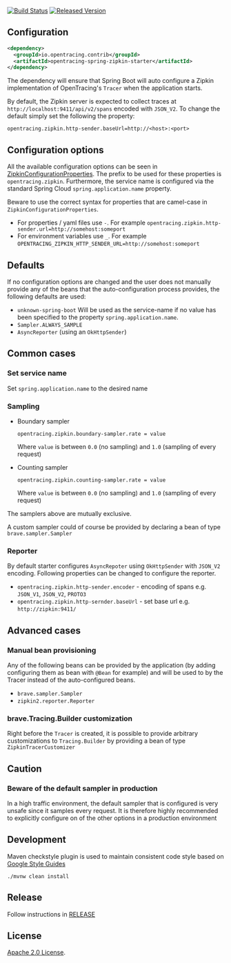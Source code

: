 [![Build Status][ci-img]][ci] [![Released Version][maven-img]][maven]

## Configuration

```xml
<dependency>
  <groupId>io.opentracing.contrib</groupId>
  <artifactId>opentracing-spring-zipkin-starter</artifactId>
</dependency>
```

The dependency will ensure that Spring Boot will auto configure a Zipkin implementation of OpenTracing's `Tracer` when the application starts.

By default, the Zipkin server is expected to collect traces at `http://localhost:9411/api/v2/spans`
encoded with `JSON_V2`. 
To change the default simply set the following the property:

```
opentracing.zipkin.http-sender.baseUrl=http://<host>:<port>
```

## Configuration options

All the available configuration options can be seen in [ZipkinConfigurationProperties](src/main/java/io/opentracing/contrib/spring/cloud/starter/zipkin/ZipkinConfigurationProperties.java).
The prefix to be used for these properties is `opentracing.zipkin`.
Furthermore, the service name is configured via the standard Spring Cloud `spring.application.name` property.

Beware to use the correct syntax for properties that are camel-case in `ZipkinConfigurationProperties`.

* For properties / yaml files use `-`. For example `opentracing.zipkin.http-sender.url=http://somehost:someport`
* For environment variables use `_`. For example `OPENTRACING_ZIPKIN_HTTP_SENDER_URL=http://somehost:someport` 

## Defaults

If no configuration options are changed and the user does not manually provide any of the beans that the 
auto-configuration process provides, the following defaults are used:

* `unknown-spring-boot` Will be used as the service-name if no value has been specified to the property `spring.application.name`. 
* `Sampler.ALWAYS_SAMPLE`
* `AsyncReporter` (using an `OkHttpSender`)


## Common cases

### Set service name 

Set `spring.application.name` to the desired name


### Sampling

* Boundary sampler

  `opentracing.zipkin.boundary-sampler.rate = value`
  
  Where `value` is between `0.0` (no sampling) and `1.0` (sampling of every request) 

* Counting sampler

  `opentracing.zipkin.counting-sampler.rate = value` 
  
  Where `value` is between `0.0` (no sampling) and `1.0` (sampling of every request)
  
  
The samplers above are mutually exclusive.

A custom sampler could of course be provided by declaring a bean of type `brave.sampler.Sampler`

### Reporter

By default starter configures `AsyncRepoter` using `OkHttpSender` with `JSON_V2` encoding.
Following properties can be changed to configure the reporter.

* `opentracing.zipkin.http-sender.encoder` - encoding of spans e.g. `JSON_V1`, `JSON_V2`, `PROTO3`
* `opentracing.zipkin.http-sernder.baseUrl` - set base url e.g. `http://zipkin:9411/`

## Advanced cases

### Manual bean provisioning

Any of the following beans can be provided by the application (by adding configuring them as bean with `@Bean` for example)
and will be used to by the Tracer instead of the auto-configured beans.

* `brave.sampler.Sampler`
* `zipkin2.reporter.Reporter`  

### brave.Tracing.Builder customization

Right before the `Tracer` is created, it is possible to provide arbitrary customizations to `Tracing.Builder` by providing a bean
of type `ZipkinTracerCustomizer`

## Caution

### Beware of the default sampler in production

In a high traffic environment, the default sampler that is configured is very unsafe since it samples every request.
It is therefore highly recommended to explicitly configure on of the other options in a production environment

## Development
Maven checkstyle plugin is used to maintain consistent code style based on [Google Style Guides](https://github.com/google/styleguide)

```shell
./mvnw clean install
```

## Release
Follow instructions in [RELEASE](RELEASE.md)

   [ci-img]: https://travis-ci.org/opentracing-contrib/java-spring-zipkin.svg?branch=master
   [ci]: https://travis-ci.org/opentracing-contrib/java-spring-zipkin
   [maven-img]: https://img.shields.io/maven-central/v/io.opentracing.contrib/opentracing-spring-zipkin-starter.svg?maxAge=2592000
   [maven]: http://search.maven.org/#search%7Cga%7C1%7Copentracing-spring-zipkin-starter

## License

[Apache 2.0 License](./LICENSE).
